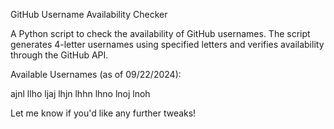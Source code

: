 GitHub Username Availability Checker

A Python script to check the availability of GitHub usernames. The script generates 4-letter usernames using specified letters and verifies availability through the GitHub API.

Available Usernames (as of 09/22/2024):

ajnl
llho
ljaj
lhjn
lhhn
lhno
lnoj
lnoh

Let me know if you'd like any further tweaks!
